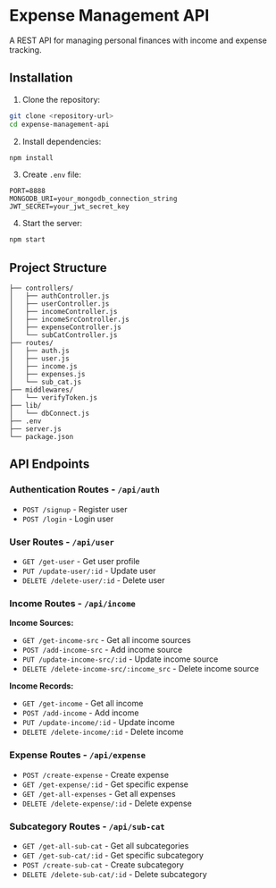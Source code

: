 # Expense Management API

A REST API for managing personal finances with income and expense tracking.

## Installation

1. Clone the repository:
```bash
git clone <repository-url>
cd expense-management-api
```

2. Install dependencies:
```bash
npm install
```

3. Create `.env` file:
```env
PORT=8888
MONGODB_URI=your_mongodb_connection_string
JWT_SECRET=your_jwt_secret_key
```

4. Start the server:
```bash
npm start
```

## Project Structure

```
├── controllers/
│   ├── authController.js
│   ├── userController.js
│   ├── incomeController.js
│   ├── incomeSrcController.js
│   ├── expenseController.js
│   └── subCatController.js
├── routes/
│   ├── auth.js
│   ├── user.js
│   ├── income.js
│   ├── expenses.js
│   └── sub_cat.js
├── middlewares/
│   └── verifyToken.js
├── lib/
│   └── dbConnect.js
├── .env
├── server.js
└── package.json
```

## API Endpoints

### Authentication Routes - `/api/auth`
- `POST /signup` - Register user
- `POST /login` - Login user

### User Routes - `/api/user`
- `GET /get-user` - Get user profile
- `PUT /update-user/:id` - Update user
- `DELETE /delete-user/:id` - Delete user

### Income Routes - `/api/income`
**Income Sources:**
- `GET /get-income-src` - Get all income sources
- `POST /add-income-src` - Add income source
- `PUT /update-income-src/:id` - Update income source
- `DELETE /delete-income-src/:income_src` - Delete income source

**Income Records:**
- `GET /get-income` - Get all income
- `POST /add-income` - Add income
- `PUT /update-income/:id` - Update income
- `DELETE /delete-income/:id` - Delete income

### Expense Routes - `/api/expense`
- `POST /create-expense` - Create expense
- `GET /get-expense/:id` - Get specific expense
- `GET /get-all-expenses` - Get all expenses
- `DELETE /delete-expense/:id` - Delete expense

### Subcategory Routes - `/api/sub-cat`
- `GET /get-all-sub-cat` - Get all subcategories
- `GET /get-sub-cat/:id` - Get specific subcategory
- `POST /create-sub-cat` - Create subcategory
- `DELETE /delete-sub-cat/:id` - Delete subcategory

